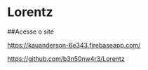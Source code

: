 # Lorentz

##Acesse o site

https://kauanderson-6e343.firebaseapp.com/

https://github.com/b3n50nw4r3/Lorentz
